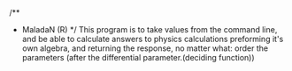 /**
 * MaladaN (R)
 */
This program is to take values from the command line, and be able to calculate answers to physics calculations
preforming it's own algebra, and returning the response, no matter what:
order the parameters (after the differential parameter.(deciding function))
